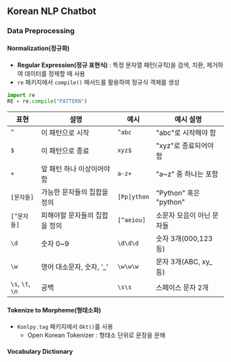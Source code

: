 ## Korean NLP Chatbot

### Data Preprocessing
#### Normalization(정규화)
- **Regular Expression(정규 표현식)** : 특정 문자열 패턴(규칙)을 검색, 치환, 제거하여 데이터를 정제할 때 사용
- `re` 패키지에서 `compile()` 매서드를 활용하여 정규식 객체를 생성

```python
import re
RE = re.compile("PATTERN")
```

| 표현               | 설명               | 예시          | 예시 설명                |
| ---------------- | ---------------- | ----------- | -------------------- |
| `^`              | 이 패턴으로 시작        | `^abc`      | "abc"로 시작해야 함        |
| `$`              | 이 패턴으로 종료        | `xyz$`      | "xyz"로 종료되어야 함       |
| `+`              | 앞 패턴 하나 이상이어야 함  | `a-z+`      | "a~z" 중 하나는 포함       |
| `[문자들]`          | 가능한 문자들의 집합을 정의  | `[Pp]ython` | "Python" 혹은 "python" |
| `[^문자들]`         | 피해야할 문자들의 집합을 정의 | `[^aeiou]`  | 소문자 모음이 아닌 문자들       |
| `\d`             | 숫자 0~9           | `\d\d\d`    | 숫자 3개(000,123 등)     |
| `\w`             | 영어 대소문자, 숫자, '_' | `\w\w\w`    | 문자 3개(ABC, xy_ 등)    |
| `\s`, `\t`, `\n` | 공백               | `\s\s`      | 스페이스 문자 2개           |

#### Tokenize to Morpheme(형태소화)
- `Konlpy.tag` 패키지에서 `Okt()`를 사용
	- Open Korean Tokenizer : 형태소 단위로 문장을 문해

#### Vocabulary Dictionary
